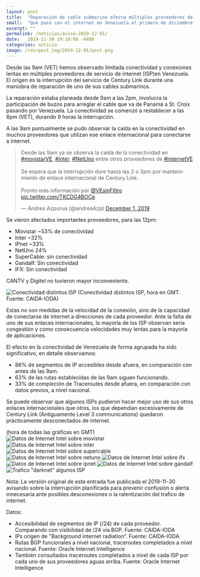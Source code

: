 ```yaml
---
layout: post
title:  "Reparación de cable submarino afecta múltiples proveedores de internet"
small:  "Qué pasó con el internet en Venezuela el primero de diciembre"
excerpt: ""
permalink: /noticias/aviso-2019-12-01/
date:   2019-11-30 19:10:00 -0400
categories: noticia
image: /res/post_img/2019-12-01/post.png
---
```


Desde las 9am (VET) hemos observado limitada conectividad y conexiones lentas en múltiples proveedores de servicio de internet (ISP)en Venezuela. El origen es la interrupción del servicio de Century Link durante una maniobra de reparación de uno de sus cables submarinos.

La reparación estaba planeada desde 9am a las 2pm, involucra la participación de buzos para arreglar el cable que va de Panamá a St. Croix pasando por Venezuela. La conectividad se comenzó a restablecer a las 6pm (VET), durando 9 horas la interrupción.

A las 9am puntualmente se pudo observar la caída en la conectividad en muchos proveedores que utilizan ese enlace internacional para conectarse a internet.

<blockquote class="twitter-tweet" data-lang="en"><p lang="es" dir="ltr">Desde las 9am ya se observa la caída de la conectividad en <a href="https://twitter.com/hashtag/movistarVE?src=hash&amp;ref_src=twsrc%5Etfw">#movistarVE</a>, <a href="https://twitter.com/hashtag/inter?src=hash&amp;ref_src=twsrc%5Etfw">#inter</a>, <a href="https://twitter.com/hashtag/NetUno?src=hash&amp;ref_src=twsrc%5Etfw">#NetUno</a> entre otros proveedores de <a href="https://twitter.com/hashtag/internetVE?src=hash&amp;ref_src=twsrc%5Etfw">#internetVE</a><br><br>Se espera que la interrupción dure hasta las 2 o 3pm por mantenimiento de enlace internacional de Century Link.<br><br>Pronto más información por <a href="https://twitter.com/vesinfiltro?ref_src=twsrc%5Etfw">@VEsinFiltro</a> <a href="https://t.co/TKCDG4BOCe">pic.twitter.com/TKCDG4BOCe</a></p>&mdash; Andres Azpurua (@andresAzp) <a href="https://twitter.com/andresAzp/status/1201130337767710720?ref_src=twsrc%5Etfw">December 1, 2019</a></blockquote> <script async src="https://platform.twitter.com/widgets.js" charset="utf-8"></script>


Se vieron afectados importantes proveedores, para las 12pm:
- Movistar ~53% de conectividad
- Inter ~32%
- IPnet ~33%
- NetUno 24%
- SuperCable: sin conectividad
- Gandalf: Sin conectividad
- IFX: Sin conectividad

CANTV y Digitel no tuvieron mayor inconveniente.

![Conectividad distintos ISP](/res/post_img/2019-12-01/1-conectivity-b.png)
(Conectividad distintos ISP, hora en GMT. Fuente: CAIDA-IODA)


Estas no son medidas de la velocidad de la conexión, sino de la capacidad de conectarse de internet a direcciones de cada proveedor. Ante la falta de uno de sus enlaces internacionales, la mayoría de los ISP observan seria congestión y como consecuencia velocidades muy lentas para la mayoría de aplicaciones.


El efecto en la conectividad de Venezuela de forma agrupada ha sido significativo, en detalle observamos:
- 86% de segmentos de IP accesibles desde afuera, en comparación con antes de las 9am.
- 63% de las rutas establecidas de las 9am siguen funcionando.
- 33% de compleción de Traceroutes desde afuera, en comparación con datos previos, a nivel nacional.

Se puede observar que algunos ISPs pudieron hacer mejor uso de sus otros enlaces internacionales que otros, los que dependían excesivamente de Century Link (Antiguamente Level 3 communications) quedaron prácticamente desconectados de internet.

(hora de todas las gráficas en GMT)
![Datos de Internet Intel sobre movistar](/res/post_img/2019-12-01/movistar.png)
![Datos de Internet Intel sobre inter](/res/post_img/2019-12-01/inter.png)
![Datos de Internet Intel sobre supercable](/res/post_img/2019-12-01/supercable.png)
![Datos de Internet Intel sobre netuno](/res/post_img/2019-12-01/netuno.png)
![Datos de Internet Intel sobre ifx](/res/post_img/2019-12-01/ifx.png)
![Datos de Internet Intel sobre ipnet](/res/post_img/2019-12-01/ipnet.png)
![Datos de Internet Intel sobre gandalf](/res/post_img/2019-12-01/gandalf.png)
![Trafico "darknet" algunos ISP](/res/post_img/2019-12-01/2-darknet.png)


Nota: La versión original de esta entrada fue publicada el 2019-11-30 avisando sobre la interrupción planificada para prevenir confusión o alerta innecesaria ante posibles desconexiones o la ralentización del trafico de internet.

Datos:
- Accesibilidad de segmentos de IP (/24) de cada proveedor.  Comparando con visibilidad de /24 via BGP.  Fuente: CAIDA-IODA
- IPs origen de "Background internet radiation”. Fuente: CAIDA-IODA
- Rutas BGP funcionales a nivel nacional, traceroutes completados a nivel nacional. Fuente: Oracle Internet Intelligence
- También consultados traceroutes completados a nivel de cada ISP por cada uno de sus proveedores aguas arriba. Fuente: Oracle Internet Intelligence

